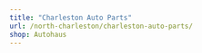 ```yaml
---
title: "Charleston Auto Parts"
url: /north-charleston/charleston-auto-parts/
shop: Autohaus
---
```

